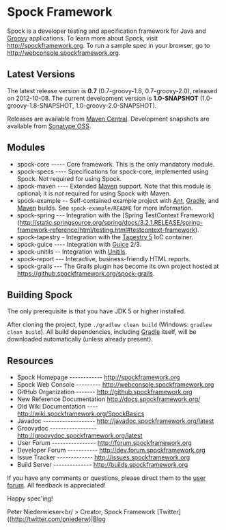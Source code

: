 Spock Framework
===============

Spock is a developer testing and specification framework for Java and [Groovy](http://groovy.codehaus.org) applications.
To learn more about Spock, visit http://spockframework.org. To run a sample spec in your browser, go to
http://webconsole.spockframework.org.

Latest Versions
---------------
The latest release version is **0.7** (0.7-groovy-1.8, 0.7-groovy-2.0), released on 2012-10-08. The current development
version is **1.0-SNAPSHOT** (1.0-groovy-1.8-SNAPSHOT, 1.0-groovy-2.0-SNAPSHOT).

Releases are available from [Maven Central](http://search.maven.org/#search%7Cga%7C1%7Cspock).
Development snapshots are available from [Sonatype OSS](https://oss.sonatype.org/content/repositories/snapshots/org/spockframework/).

Modules
-------
* spock-core ----- Core framework. This is the only mandatory module.
* spock-specs ---- Specifications for spock-core, implemented using Spock. Not required for using Spock.
* spock-maven ---- Extended [Maven](http://maven.apache.org/) support. Note that this module is optional;
it is *not* required for using Spock with Maven.
* spock-example -- Self-contained example project with [Ant](http://ant.apache.org/), [Gradle](http://www.gradle.org),
and [Maven](http://maven.apache.org/) builds. See `spock-example/README` for more information.
* spock-spring --- Integration with the [Spring TestContext Framework]
(http://static.springsource.org/spring/docs/3.2.1.RELEASE/spring-framework-reference/html/testing.html#testcontext-framework).
* spock-tapestry - Integration with the [Tapestry 5](http://tapestry.apache.org/tapestry5/) IoC container.
* spock-guice ---- Integration with [Guice](http://code.google.com/p/google-guice/) 2/3.
* spock-unitils -- Integration with [Unitils](http://www.unitils.org/).
* spock-report --- Interactive, business-friendly HTML reports.
* spock-grails --- The Grails plugin has become its own project hosted at https://github.spockframework.org/spock-grails.

Building Spock
--------------
The only prerequisite is that you have JDK 5 or higher installed.

After cloning the project, type `./gradlew clean build` (Windows: `gradlew clean build`). All build dependencies,
including [Gradle](http://www.gradle.org) itself, will be downloaded automatically (unless already present).

Resources
---------
* Spock Homepage ------------ http://spockframework.org
* Spock Web Console --------- http://webconsole.spockframework.org
* GitHub Organization ------- http://github.spockframework.org
* New Reference Documentation http://docs.spockframework.org/
* Old Wiki Documentation ---- http://wiki.spockframework.org/SpockBasics
* Javadoc ------------------- http://javadoc.spockframework.org/latest
* Groovydoc ----------------- http://groovydoc.spockframework.org/latest
* User Forum ---------------- http://forum.spockframework.org
* Developer Forum ----------- http://dev.forum.spockframework.org
* Issue Tracker ------------- http://issues.spockframework.org
* Build Server -------------- http://builds.spockframework.org

If you have any comments or questions, please direct them to the [user forum](http://forum.spockframework.org).
All feedback is appreciated!

Happy spec'ing!

Peter Niederwieser<br/ >
Creator, Spock Framework
[Twitter]((http://twitter.com/pniederw)|[Blog](http://blog.spockframework.org)
